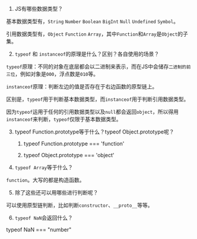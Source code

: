 1. JS有哪些数据类型？

基本数据类型有，`String` `Number` `Boolean` `BigInt` `Null` `Undefined` `Symbol`。

引用数据类型有，`Object` `Function` `Array`，其中`Function`和`Array`是`Object`的子集。

2. `typeof` 和 `instanceof`的原理是什么？区别？各自使用的场景？

`typeof`原理：不同的对象在底层都会以二进制来表示，而在JS中会储存`二进制的前三位`，例如对象是`000`，浮点数是`010`等。

`instanceof`原理：判断左边的值是否存在于右边函数的原型链上。

区别是，`typeof`用于判断基本数据类型，而`instanceof`用于判断引用数据类型。

因为`typeof`运用于任何的引用数据类型以及`null`都会返回`object`，所以得用`instanceof`来判断，`typeof`仅限于基本数据类型。

3. typeof Function.prototype等于什么？typeof Object.prototype呢？

    1. typeof Function.prototype === 'function'

    2. typeof Object.prototype === 'object'

4. `typeof Array`等于什么？

`function`。大写的都是构造函数。

5. 除了这些还可以用哪些进行判断呢？

可以使用原型链判断，比如判断`constructor`、`__proto__`等等。

6. `typeof NaN`会返回什么？

typeof NaN === "number"